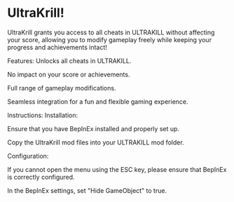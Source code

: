 # UltraKrill! 


UltraKrill grants you access to all cheats in ULTRAKILL without affecting your score, allowing you to modify gameplay freely while keeping your progress and achievements intact!

Features:
Unlocks all cheats in ULTRAKILL.

No impact on your score or achievements.

Full range of gameplay modifications.

Seamless integration for a fun and flexible gaming experience.

Instructions:
Installation:

Ensure that you have BepInEx installed and properly set up.

Copy the UltraKrill mod files into your ULTRAKILL mod folder.

Configuration:

If you cannot open the menu using the ESC key, please ensure that BepInEx is correctly configured.

In the BepInEx settings, set "Hide GameObject" to true.
